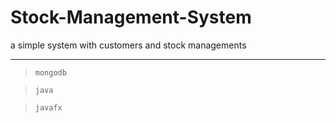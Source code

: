 # Stock-Management-System
a simple system with customers and stock managements

---
>`mongodb`

>`java`

>`javafx`
